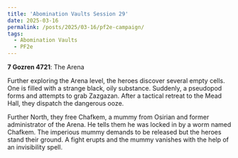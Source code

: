 ```yaml
---
title: 'Abomination Vaults Session 29'
date: 2025-03-16
permalink: /posts/2025/03-16/pf2e-campaign/
tags:
  - Abomination Vaults
  - PF2e
---
```



**7 Gozren 4721**: The Arena

Further exploring the Arena level, the heroes discover several empty cells. One is filled with a strange black, oily substance. Suddenly, a pseudopod forms and attempts to grab Zazgazan. After a tactical retreat to the Mead Hall, they dispatch the dangerous ooze.

Further North, they free Chafkem, a mummy from Osirian and former administrator of the Arena. He tells them he was locked in by a worm named Chafkem. The imperious mummy demands to be released but the heroes stand their ground. A fight erupts and the mummy vanishes with the help of an invisibility spell.